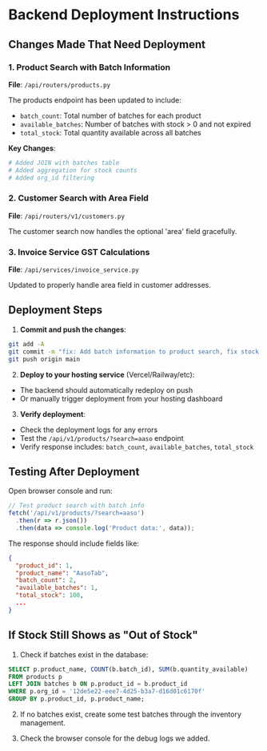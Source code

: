 # Backend Deployment Instructions

## Changes Made That Need Deployment

### 1. Product Search with Batch Information
**File**: `/api/routers/products.py`

The products endpoint has been updated to include:
- `batch_count`: Total number of batches for each product
- `available_batches`: Number of batches with stock > 0 and not expired
- `total_stock`: Total quantity available across all batches

**Key Changes**:
```python
# Added JOIN with batches table
# Added aggregation for stock counts
# Added org_id filtering
```

### 2. Customer Search with Area Field
**File**: `/api/routers/v1/customers.py`

The customer search now handles the optional 'area' field gracefully.

### 3. Invoice Service GST Calculations
**File**: `/api/services/invoice_service.py`

Updated to properly handle area field in customer addresses.

## Deployment Steps

1. **Commit and push the changes**:
```bash
git add -A
git commit -m "fix: Add batch information to product search, fix stock counts"
git push origin main
```

2. **Deploy to your hosting service** (Vercel/Railway/etc):
- The backend should automatically redeploy on push
- Or manually trigger deployment from your hosting dashboard

3. **Verify deployment**:
- Check the deployment logs for any errors
- Test the `/api/v1/products/?search=aaso` endpoint
- Verify response includes: `batch_count`, `available_batches`, `total_stock`

## Testing After Deployment

Open browser console and run:
```javascript
// Test product search with batch info
fetch('/api/v1/products/?search=aaso')
  .then(r => r.json())
  .then(data => console.log('Product data:', data));
```

The response should include fields like:
```json
{
  "product_id": 1,
  "product_name": "AasoTab",
  "batch_count": 2,
  "available_batches": 1,
  "total_stock": 100,
  ...
}
```

## If Stock Still Shows as "Out of Stock"

1. Check if batches exist in the database:
```sql
SELECT p.product_name, COUNT(b.batch_id), SUM(b.quantity_available)
FROM products p
LEFT JOIN batches b ON p.product_id = b.product_id
WHERE p.org_id = '12de5e22-eee7-4d25-b3a7-d16d01c6170f'
GROUP BY p.product_id, p.product_name;
```

2. If no batches exist, create some test batches through the inventory management.

3. Check the browser console for the debug logs we added.